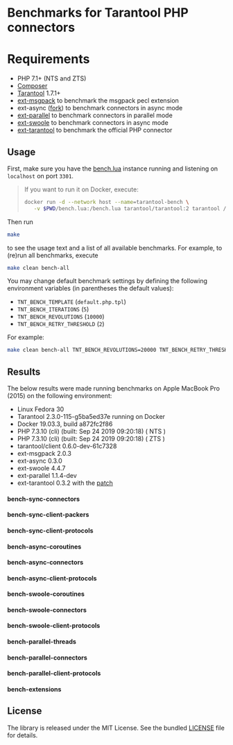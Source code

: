 # Benchmarks for Tarantool PHP connectors

# Requirements

 * PHP 7.1+ (NTS and ZTS)
 * [Composer](https://getcomposer.org/)
 * [Tarantool](https://www.tarantool.io/) 1.7.1+
 * [ext-msgpack](https://github.com/msgpack/msgpack-php) to benchmark the msgpack pecl extension
 * ext-async ([fork](https://github.com/dreamsxin/ext-async)) to benchmark connectors in async mode
 * [ext-parallel](https://github.com/krakjoe/parallel) to benchmark connectors in parallel mode
 * [ext-swoole](https://github.com/swoole/swoole-src) to benchmark connectors in async mode
 * [ext-tarantool](https://github.com/tarantool/tarantool-php) to benchmark the official PHP connector


## Usage

First, make sure you have the [bench.lua](bench.lua) instance running and listening on `localhost` on port `3301`.

> If you want to run it on Docker, execute:
>
> ```bash
> docker run -d --network host --name=tarantool-bench \
>    -v $PWD/bench.lua:/bench.lua tarantool/tarantool:2 tarantool /bench.lua
> ```

Then run

```bash
make
```

to see the usage text and a list of all available benchmarks. For example, to (re)run all benchmarks, execute

```bash
make clean bench-all
```

You may change default benchmark settings by defining the following environment variables
(in parentheses the default values):

* `TNT_BENCH_TEMPLATE` (`default.php.tpl`)
* `TNT_BENCH_ITERATIONS` (`5`)
* `TNT_BENCH_REVOLUTIONS` (`10000`)
* `TNT_BENCH_RETRY_THRESHOLD` (`2`)

For example:

```bash
make clean bench-all TNT_BENCH_REVOLUTIONS=20000 TNT_BENCH_RETRY_THRESHOLD=5 
```


## Results

The below results were made running benchmarks on Apple MacBook Pro (2015) on the following environment: 

 * Linux Fedora 30
 * Tarantool 2.3.0-115-g5ba5ed37e running on Docker
 * Docker 19.03.3, build a872fc2f86
 * PHP 7.3.10 (cli) (built: Sep 24 2019 09:20:18) ( NTS )
 * PHP 7.3.10 (cli) (built: Sep 24 2019 09:20:18) ( ZTS )
 * tarantool/client 0.6.0-dev-61c7328
 * ext-msgpack 2.0.3
 * ext-async 0.3.0
 * ext-swoole 4.4.7
 * ext-parallel 1.1.4-dev
 * ext-tarantool 0.3.2 with the [patch](https://github.com/tarantool/tarantool-php/pull/148/files) 

#### bench-sync-connectors
#### bench-sync-client-packers
#### bench-sync-client-protocols
#### bench-async-coroutines
#### bench-async-connectors
#### bench-async-client-protocols
#### bench-swoole-coroutines
#### bench-swoole-connectors
#### bench-swoole-client-protocols
#### bench-parallel-threads
#### bench-parallel-connectors
#### bench-parallel-client-protocols
#### bench-extensions


## License

The library is released under the MIT License. See the bundled [LICENSE](LICENSE) file for details.
